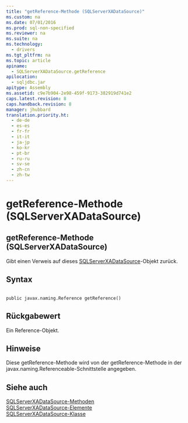 ```yaml
---
title: "getReference-Methode (SQLServerXADataSource)"
ms.custom: na
ms.date: 07/01/2016
ms.prod: sql-non-specified
ms.reviewer: na
ms.suite: na
ms.technology: 
  - drivers
ms.tgt_pltfrm: na
ms.topic: article
apiname: 
  - SQLServerXADataSource.getReference
apilocation: 
  - sqljdbc.jar
apitype: Assembly
ms.assetid: c9e7b904-2e98-459f-9173-382919d741e2
caps.latest.revision: 8
caps.handback.revision: 8
manager: jhubbard
translation.priority.ht: 
  - de-de
  - es-es
  - fr-fr
  - it-it
  - ja-jp
  - ko-kr
  - pt-br
  - ru-ru
  - sv-se
  - zh-cn
  - zh-tw
---
```

# getReference-Methode (SQLServerXADataSource)
    
## getReference\-Methode \(SQLServerXADataSource\)  
 Gibt einen Verweis auf dieses [SQLServerXADataSource](../content/SQLServerXADataSource-Class.md)\-Objekt zurück.  
  
## Syntax  
  
```  
  
public javax.naming.Reference getReference()  
```  
  
## Rückgabewert  
 Ein Reference\-Objekt.  
  
## Hinweise  
 Diese getReference\-Methode wird von der getReference\-Methode in der javax.naming.Referenceable\-Schnittstelle angegeben.  
  
## Siehe auch  
 [SQLServerXADataSource-Methoden](../content/SQLServerXADataSource-Methods.md)   
 [SQLServerXADataSource-Elemente](../content/SQLServerXADataSource-Members.md)   
 [SQLServerXADataSource-Klasse](../content/SQLServerXADataSource-Class.md)  
  
  